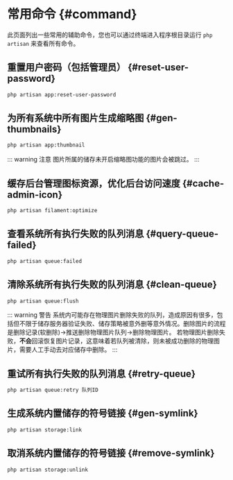 # 常用命令 {#command}

此页面列出一些常用的辅助命令，您也可以通过终端进入程序根目录运行 `php artisan` 来查看所有命令。

## 重置用户密码（包括管理员） {#reset-user-password}

```bash
php artisan app:reset-user-password
```

## 为所有系统中所有图片生成缩略图 {#gen-thumbnails}

```bash
php artisan app:thumbnail
```

::: warning 注意
图片所属的储存未开启缩略图功能的图片会被跳过。
:::

## 缓存后台管理图标资源，优化后台访问速度 {#cache-admin-icon}

```bash
php artisan filament:optimize
```

## 查看系统所有执行失败的队列消息 {#query-queue-failed}

```bash
php artisan queue:failed
```

## 清除系统所有执行失败的队列消息 {#clean-queue}

```bash
php artisan queue:flush
```

::: warning 警告
系统内可能存在物理图片删除失败的队列，造成原因有很多，包括但不限于储存服务器验证失败、储存策略被意外删等意外情况。删除图片的流程是删除记录(软删除)->推送删除物理图片队列->删除物理图片。
若物理图片删除失败，**不会**回滚恢复图片记录，这意味着若队列被清除，则未被成功删除的物理图片，需要人工手动去对应储存中删除。
:::

## 重试所有执行失败的队列消息 {#retry-queue}

```bash
php artisan queue:retry 队列ID
```

## 生成系统内置储存的符号链接 {#gen-symlink}

```bash
php artisan storage:link
```

## 取消系统内置储存的符号链接 {#remove-symlink}

```bash
php artisan storage:unlink
```

